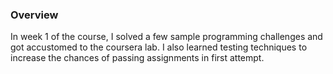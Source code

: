 ### Overview

In week 1 of the course, I solved a few sample programming challenges and got accustomed to the coursera lab. I also learned testing techniques to increase the chances of passing assignments in first attempt. 
